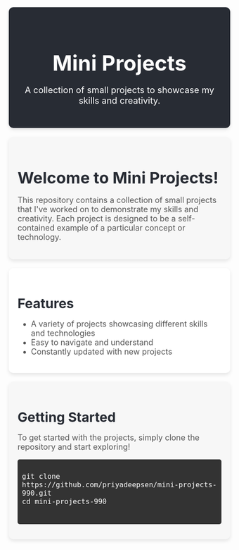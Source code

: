 <!-- README.md -->

<!-- Mini Projects Banner -->
<div style="background-color: #282c34; padding: 30px; border-radius: 10px; box-shadow: 0 4px 8px rgba(0, 0, 0, 0.1); text-align: center; color: white;">
  <h1 style="font-size: 48px; font-weight: bold; margin-bottom: 10px;">Mini Projects</h1>
  <p style="font-size: 20px; margin-bottom: 20px;">A collection of small projects to showcase my skills and creativity.</p>
</div>

<!-- Introduction -->
<div style="margin: 20px 0; padding: 20px; background-color: #f7f7f7; border-radius: 10px; box-shadow: 0 4px 8px rgba(0, 0, 0, 0.1);">
  <h2 style="font-size: 36px; font-weight: bold; margin-bottom: 10px; color: #282c34;">Welcome to Mini Projects!</h2>
  <p style="font-size: 18px; margin-bottom: 20px; color: #555;">This repository contains a collection of small projects that I've worked on to demonstrate my skills and creativity. Each project is designed to be a self-contained example of a particular concept or technology.</p>
</div>

<!-- Features -->
<div style="margin: 20px 0; padding: 20px; background-color: #fff; border-radius: 10px; box-shadow: 0 4px 8px rgba(0, 0, 0, 0.1);">
  <h2 style="font-size: 30px; font-weight: bold; margin-bottom: 10px; color: #282c34;">Features</h2>
  <ul style="font-size: 18px; color: #555;">
    <li>A variety of projects showcasing different skills and technologies</li>
    <li>Easy to navigate and understand</li>
    <li>Constantly updated with new projects</li>
  </ul>
</div>

<!-- Getting Started -->
<div style="margin: 20px 0; padding: 20px; background-color: #f7f7f7; border-radius: 10px; box-shadow: 0 4px 8px rgba(0, 0, 0, 0.1);">
  <h2 style="font-size: 30px; font-weight: bold; margin-bottom: 10px; color: #282c34;">Getting Started</h2>
  <p style="font-size: 18px; color: #555;">To get started with the projects, simply clone the repository and start exploring!</p>
  <pre style="background-color: #333; color: #fff; padding: 10px; border-radius: 5px; box-shadow: inset 0 1px 3px rgba(0, 0, 0, 0.1);">
<code style="font-size: 16px;">
git clone https://github.com/priyadeepsen/mini-projects-990.git
cd mini-projects-990
</code>
  </pre>
</div>
